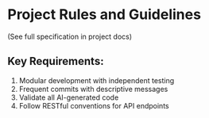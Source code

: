 # Project Rules and Guidelines

(See full specification in project docs)

## Key Requirements:
1. Modular development with independent testing
2. Frequent commits with descriptive messages
3. Validate all AI-generated code
4. Follow RESTful conventions for API endpoints
